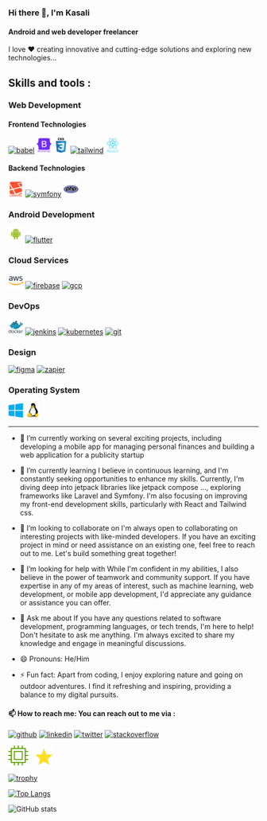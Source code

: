 ### Hi there 👋, I'm Kasali
#### Android and web developer freelancer

I love ❤️ creating innovative and cutting-edge solutions and exploring new technologies...

## Skills and tools :

### Web Development

#### Frontend Technologies

[<img src="https://www.vectorlogo.zone/logos/babeljs/babeljs-icon.svg" alt="babel" width="30" height="30">](https://babeljs.io/)
[<img src="https://raw.githubusercontent.com/devicons/devicon/master/icons/bootstrap/bootstrap-plain-wordmark.svg" alt="bootstrap" width="30" height="30">](https://getbootstrap.com)
[<img src="https://raw.githubusercontent.com/devicons/devicon/master/icons/css3/css3-original-wordmark.svg" alt="css3" width="30" height="30">](https://www.w3schools.com/css/)
[<img src="https://www.vectorlogo.zone/logos/tailwindcss/tailwindcss-icon.svg" alt="tailwind" width="30" height="30">](https://tailwindcss.com/)
[<img src="https://raw.githubusercontent.com/devicons/devicon/master/icons/react/react-original-wordmark.svg" alt="react" width="30" height="30">](https://reactjs.org/)

#### Backend Technologies

[<img src="https://raw.githubusercontent.com/devicons/devicon/master/icons/laravel/laravel-plain-wordmark.svg" alt="laravel" width="30" height="30">](https://laravel.com/)
[<img src="https://symfony.com/logos/symfony_black_03.svg" alt="symfony" width="30" height="30">](https://symfony.com)
[<img src="https://raw.githubusercontent.com/devicons/devicon/master/icons/php/php-original.svg" alt="php" width="30" height="30">](https://www.php.net)

### Android Development

[<img src="https://raw.githubusercontent.com/devicons/devicon/master/icons/android/android-original-wordmark.svg" alt="android" width="30" height="30">](https://developer.android.com)
[<img src="https://www.vectorlogo.zone/logos/flutterio/flutterio-icon.svg" alt="flutter" width="30" height="30">](https://flutter.dev)

### Cloud Services

[<img src="https://raw.githubusercontent.com/devicons/devicon/master/icons/amazonwebservices/amazonwebservices-original-wordmark.svg" alt="aws" width="30" height="30">](https://aws.amazon.com)
[<img src="https://www.vectorlogo.zone/logos/firebase/firebase-icon.svg" alt="firebase" width="30" height="30">](https://firebase.google.com/)
[<img src="https://www.vectorlogo.zone/logos/google_cloud/google_cloud-icon.svg" alt="gcp" width="30" height="30">](https://cloud.google.com)

### DevOps

[<img src="https://raw.githubusercontent.com/devicons/devicon/master/icons/docker/docker-original-wordmark.svg" alt="docker" width="30" height="30">](https://www.docker.com/)
[<img src="https://www.vectorlogo.zone/logos/jenkins/jenkins-icon.svg" alt="jenkins" width="30" height="30">](https://www.jenkins.io)
[<img src="https://www.vectorlogo.zone/logos/kubernetes/kubernetes-icon.svg" alt="kubernetes" width="30" height="30">](https://kubernetes.io)
[<img src="https://www.vectorlogo.zone/logos/git-scm/git-scm-icon.svg" alt="git" width="30" height="30">](https://git-scm.com/)

### Design

[<img src="https://www.vectorlogo.zone/logos/figma/figma-icon.svg" alt="figma" width="30" height="30">](https://www.figma.com/)
[<img src="https://www.vectorlogo.zone/logos/zapier/zapier-icon.svg" alt="zapier" width="30" height="30">](https://zapier.com)

### Operating System

[<img src="https://raw.githubusercontent.com/devicons/devicon/master/icons/windows8/windows8-original.svg" alt="windows" width="30" height="30">](https://www.microsoft.com/en-us/windows)
[<img src="https://raw.githubusercontent.com/devicons/devicon/master/icons/linux/linux-original.svg" alt="linux" width="30" height="30">](https://www.linux.org/)

---

- 🔭 I’m currently working on several exciting projects, including developing a mobile app for managing personal finances and building a web application for a publicity startup 
- 🌱 I’m currently learning I believe in continuous learning, and I'm constantly seeking opportunities to enhance my skills. Currently, I'm diving deep into jetpack libraries like jetpack compose ..., exploring frameworks like Laravel and Symfony. I'm also focusing on improving my front-end development skills, particularly with React and Tailwind css. 
- 👯 I’m looking to collaborate on I'm always open to collaborating on interesting projects with like-minded developers. If you have an exciting project in mind or need assistance on an existing one, feel free to reach out to me. Let's build something great together! 
- 🤔 I’m looking for help with While I'm confident in my abilities, I also believe in the power of teamwork and community support. If you have expertise in any of my areas of interest, such as machine learning, web development, or mobile app development, I'd appreciate any guidance or assistance you can offer. 
- 💬 Ask me about If you have any questions related to software development, programming languages, or tech trends, I'm here to help! Don't hesitate to ask me anything. I'm always excited to share my knowledge and engage in meaningful discussions. 

- 😄 Pronouns: He/Him 
- ⚡ Fun fact: Apart from coding, I enjoy exploring nature and going on outdoor adventures. I find it refreshing and inspiring, providing a balance to my digital pursuits. 
<h4>📫 How to reach me: You can reach out to me via :</h4>

[<img src='https://cdn.jsdelivr.net/npm/simple-icons@3.0.1/icons/github.svg' alt='github' height='40'>](https://github.com/kasali)  [<img src='https://cdn.jsdelivr.net/npm/simple-icons@3.0.1/icons/linkedin.svg' alt='linkedin' height='40'>](https://www.linkedin.com/in/salif-ka/en/)  [<img src='https://cdn.jsdelivr.net/npm/simple-icons@3.0.1/icons/twitter.svg' alt='twitter' height='40'>](https://twitter.com/kadev4solutions)  [<img src='https://cdn.jsdelivr.net/npm/simple-icons@3.0.1/icons/stackoverflow.svg' alt='stackoverflow' height='40'>](https://stackoverflow.com/users/20052360)  

<a href='https://docs.github.com/en/developers'><img src='https://raw.githubusercontent.com/acervenky/animated-github-badges/master/assets/devbadge.gif' width='40' height='40'></a> <a href='https://stars.github.com/'><img src='https://raw.githubusercontent.com/acervenky/animated-github-badges/master/assets/starbadge.gif' width='35' height='35'></a> 

[![trophy](https://github-profile-trophy.vercel.app/?username=kasali)](https://github.com/ryo-ma/github-profile-trophy)

[![Top Langs](https://github-readme-stats.vercel.app/api/top-langs/?username=kasali)](https://github.com/anuraghazra/github-readme-stats)

![GitHub stats](https://github-readme-stats.vercel.app/api?username=kasali&show_icons=true&count_private=true)  
